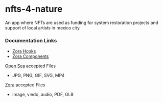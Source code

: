 # nfts-4-nature
An app where NFTs are used as funding for system restoration projects and support of local artists in mexico city

### Documentation Links
- [Zora Hooks](https://www.npmjs.com/package/@zoralabs/nft-hooks)
- [Zora Components](https://github.com/ourzora/nft-components)

[Open Sea](https://opensea.io/) accepted Files
- JPG, PNG, GIF, SVG, MP4

[Zora](https://zora.co/) accepted Files
- image, viedo, audio, PDF, GLB
